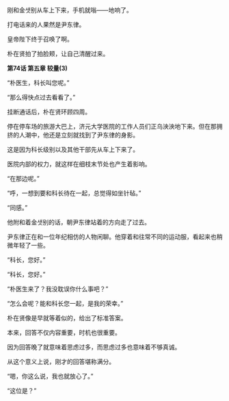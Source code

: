 刚和金샛别从车上下来，手机就嗡——地响了。

打电话来的人果然是尹东律。

皇帝陛下终于召唤了啊。

朴在贤拍了拍脸颊，让自己清醒过来。

**第74话 第五章 较量(3)**

“朴医生，科长叫您呢。”

“那么得快点过去看看了。”

挂断通话后，朴在贤环顾四周。

停在停车场的旅游大巴上，济元大学医院的工作人员们正乌泱泱地下来。但在那拥挤的人潮中，他还是立刻就找到了尹东律的身影。

这是因为科长级别以及其他干部先从车上下来了。

医院内部的权力，就这样在细枝末节处也产生着影响。

“在那边呢。”

“呼，一想到要和科长待在一起，总觉得如坐针毡。”

“同感。”

他附和着金샛别的话，朝尹东律站着的方向走了过去。

尹东律正在和一位年纪相仿的人物闲聊。他穿着和往常不同的运动服，看起来也稍微年轻了一些。

“科长，您好。”

“科长，您好。”

“朴医生来了？我没耽误你什么事吧？”

“怎么会呢？能和科长您一起，是我的荣幸。”

朴在贤像是早就等着似的，给出了标准答案。

本来，回答不仅内容重要，时机也很重要。

因为回答晚了就意味着思虑过多，而思虑过多也意味着不够真诚。

从这个意义上说，刚才的回答堪称满分。

“嗯，你这么说，我也就放心了。”

“这位是？”